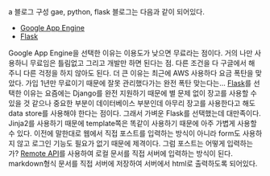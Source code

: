 a
블로그 구성
gae, python, flask
블로그는 다음과 같이 되어있다.

* [Google App Engine](https://developers.google.com/appengine/)
* [Flask](http://flask.pocoo.org/)

Google App Engine을 선택한 이유는 이용도가 낮으면 무료라는 점이다. 거의 나만 사용하니 무료임은 틀림없고 그리고 개발만 하면 된다는 점. 다른 조건을 다 구글에서 해 주니 다른 걱정을 하지 않아도 된다.
더 큰 이유는 최근에 AWS 사용하다 요금 폭탄을 맞았다. 가입 1년만 무료이기 때문에 잘못 관리했다가는 완전 폭탄 맞는다는...
[Flask](https://developers.google.com/appengine/?hl=da)를 선택한 이유는 요즘에는 Django를 완전 지원하기 때문에 별 문제 없이 장고를 사용할 수 있을 것 같으나 중요한 부분이 데이터베이스 부분인데 아무리 장고를 사용한다고 해도 data store를 사용해야 한다는 점이다.
그래서 가벼운 Flask를 선택했는데 대만족이다. Jinja2를 사용하기 때문에 template쪽은 똑같이 사용하기 때문에 아주 가볍게 사용할 수 있다.
이전에 말한대로 웹에서 직접 포스트를 입력하는 방식이 아니라 form도 사용하지 않고 로그인 기능도 필요가 없기 때문에 제격이다.
그럼 포스트는 어떻게 입력하는가?
[Remote API](https://developers.google.com/appengine/docs/python/tools/remoteapi)를 사용하여 로컬 문서를 직접 서버에 입력하는 방식이 된다.
markdown형식 문서를 직접 서버에 저장하여 서버에서 html로 출력하도록 되어있다.
